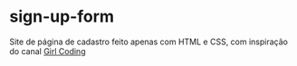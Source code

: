 # sign-up-form
Site de página de cadastro feito apenas com HTML e CSS, com inspiração do canal [Girl Coding](https://www.youtube.com/channel/UCp9iM676aUBzT03JiGExFEw)
